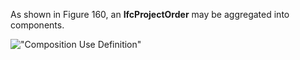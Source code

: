As shown in Figure 160, an **IfcProjectOrder** may be aggregated into components.

!["Composition Use Definition"](../../../figures/IfcProjectOrder-Composition.png "Figure 1 &mdash; Project order composition")